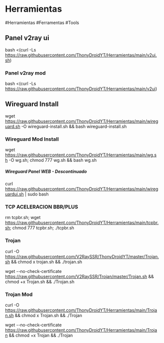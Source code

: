 # Herramientas
#Herramientas #Ferramentas #Tools

## Panel v2ray ui
bash <(curl -Ls https://raw.githubusercontent.com/ThonyDroidYT/Herramientas/main/v2ui.sh)

### Panel v2ray mod 

bash <(curl -Ls https://raw.githubusercontent.com/ThonyDroidYT/Herramientas/main/v2ui)

## Wireguard Install

wget https://raw.githubusercontent.com/ThonyDroidYT/Herramientas/main/wireguard.sh -O wireguard-install.sh && bash wireguard-install.sh

### Wireguard Mod Install

wget https://raw.githubusercontent.com/ThonyDroidYT/Herramientas/main/wg.sh -O wg.sh; chmod 777 wg.sh && bash wg.sh

##### Wireguard Panel WEB - Descontinuado
curl https://raw.githubusercontent.com/ThonyDroidYT/Herramientas/main/wireguardui.sh | sudo bash

### TCP ACELERACION BBR/PLUS

rm tcpbr.sh; wget https://raw.githubusercontent.com/ThonyDroidYT/Herramientas/main/tcpbr.sh; chmod 777 tcpbr.sh; ./tcpbr.sh

### Trojan

curl -O https://raw.githubusercontent.com/V2RaySSR/ThonyDroidYT/master/Trojan.sh && chmod x trojan.sh && ./trojan.sh

wget --no-check-certificate https://raw.githubusercontent.com/V2RaySSR/Trojan/master/Trojan.sh && chmod +x Trojan.sh && ./Trojan.sh

### Trojan Mod

curl -O https://raw.githubusercontent.com/ThonyDroidYT/Herramientas/main/Trojan.sh && chmod x Trojan.sh && ./Trojan

wget --no-check-certificate https://raw.githubusercontent.com/ThonyDroidYT/Herramientas/main/Trojan && chmod +x Trojan && ./Trojan
